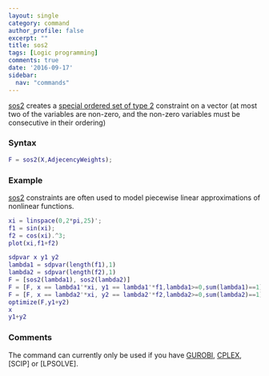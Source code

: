 ```yaml
---
layout: single
category: command
author_profile: false
excerpt: ""
title: sos2
tags: [Logic programming]
comments: true
date: '2016-09-17'
sidebar:
  nav: "commands"
---
```


[sos2](/command/sos2) creates a [special ordered set of type 2](http://en.wikipedia.org/wiki/Special_ordered_set) constraint on a vector (at most two of the variables are non-zero, and the non-zero variables must be consecutive in their ordering)

### Syntax

````matlab
F = sos2(X,AdjecencyWeights);
````

### Example

[sos2](/command/sos2) constraints are often used to model piecewise linear approximations of nonlinear functions.

````matlab
xi = linspace(0,2*pi,25)';
f1 = sin(xi);
f2 = cos(xi).^3;
plot(xi,f1+f2)

sdpvar x y1 y2
lambda1 = sdpvar(length(f1),1)
lambda2 = sdpvar(length(f2),1)
F = [sos2(lambda1), sos2(lambda2)]
F = [F, x == lambda1'*xi, y1 == lambda1'*f1,lambda1>=0,sum(lambda1)==1]
F = [F, x == lambda2'*xi, y2 == lambda2'*f2,lambda2>=0,sum(lambda2)==1]
optimize(F,y1+y2)
x
y1+y2
````

### Comments

The command can currently only be used if you have [GUROBI](/solver/gurobi), [CPLEX](/solver/cplex), [SCIP] or  [LPSOLVE].
